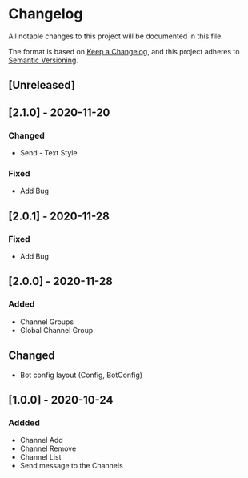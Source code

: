 # Changelog
All notable changes to this project will be documented in this file.

The format is based on [Keep a Changelog](https://keepachangelog.com/en/1.0.0/),
and this project adheres to [Semantic Versioning](https://semver.org/spec/v2.0.0.html).

## [Unreleased]

## [2.1.0] - 2020-11-20
### Changed 
- Send - Text Style

### Fixed
- Add Bug 

## [2.0.1] - 2020-11-28
### Fixed
- Add Bug

## [2.0.0] - 2020-11-28
### Added
- Channel Groups
- Global Channel Group

## Changed
- Bot config layout (Config, BotConfig)

## [1.0.0] - 2020-10-24
### Addded
- Channel Add
- Channel Remove
- Channel List
- Send message to the Channels